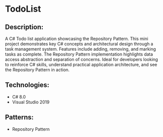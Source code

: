 # TodoList

## Description:

A C# Todo list application showcasing the Repository Pattern. 
This mini project demonstrates key C# concepts and architectural design through a task management system. 
Features include adding, removing, and marking tasks as complete. 
The Repository Pattern implementation highlights data access abstraction and separation of concerns. 
Ideal for developers looking to reinforce C# skills, understand practical application architecture, and see the Repository Pattern in action.


## Technologies:
* C# 8.0
* Visual Studio 2019

 ## Patterns:
 * Repository Pattern
